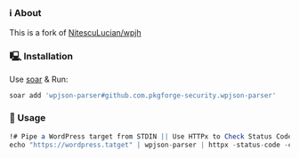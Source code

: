 ### ℹ️ About
This is a fork of [NitescuLucian/wpjh](https://github.com/NitescuLucian/hacks/tree/main/wpjh)

### 🖳 Installation
Use [soar](https://github.com/pkgforge/soar) & Run:
```bash
soar add 'wpjson-parser#github.com.pkgforge-security.wpjson-parser'
```

### 🧰 Usage
```mathematica
!# Pipe a WordPress target from STDIN || Use HTTPx to Check Status Code & Length
echo "https://wordpress.tatget" | wpjson-parser | httpx -status-code -content-length -silent
```